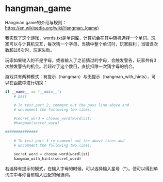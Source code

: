# hangman_game

Hangman game的介绍与规则：https://en.wikipedia.org/wiki/Hangman_(game)

我实现了这个游戏，words.txt是单词库，计算机会在其中随机选择一个单词。玩家可以与计算机交互，每次猜一个字母，当猜中整个单词时，玩家胜利；当错误次数超过6次时，玩家失败。

玩家如果输入的不是字母，或者输入了之前猜过的字母，会触发警告，玩家共有3次触发警告的机会。若超过了这个数目，直接扣除一次猜字母的机会。

游戏共有两种模式：有提示（hangman）与无提示（hangman_with_hints），可以在函数中进行切换：
```python
if __name__ == "__main__":
    # pass

    # To test part 2, comment out the pass line above and
    # uncomment the following two lines.
    
    #secret_word = choose_word(wordlist)
    #hangman(secret_word)

###############
    
    # To test part 3 re-comment out the above lines and 
    # uncomment the following two lines. 
    
    secret_word = choose_word(wordlist)
    hangman_with_hints(secret_word)

```

若选择有提示的模式，在输入字母的时候，可以选择输入星号（\*）。便可以得到单词库中与你当前输入匹配的候选词。
